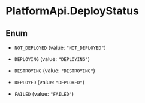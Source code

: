 # PlatformApi.DeployStatus

## Enum

- `NOT_DEPLOYED` (value: `"NOT_DEPLOYED"`)

- `DEPLOYING` (value: `"DEPLOYING"`)

- `DESTROYING` (value: `"DESTROYING"`)

- `DEPLOYED` (value: `"DEPLOYED"`)

- `FAILED` (value: `"FAILED"`)
